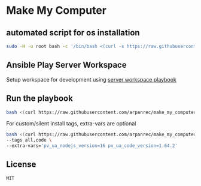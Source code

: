 # Make My Computer

## automated script for os installation

```bash
sudo -H -u root bash -c '/bin/bash <(curl -s https://raw.githubusercontent.com/arpanrec/make_my_computer/main/debian/cloudinit-ansible.sh)'
```

## Ansible Play Server Workspace

Setup workspace for development using [server workspace playbook](https://github.com/arpanrec/ansible_collection_utilities/blob/main/playbooks/server_workspace.md)

## Run the playbook

```bash
bash <(curl https://raw.githubusercontent.com/arpanrec/make_my_computer/main/server_workspace/webrun.sh)
```

For custom/silent install tags, extra-vars are optional

```bash
bash <(curl https://raw.githubusercontent.com/arpanrec/make_my_computer/main/server_workspace/webrun.sh) \
--tags all,code \
--extra-vars='pv_ua_nodejs_version=16 pv_ua_code_version=1.64.2'
```

## License

`MIT`
